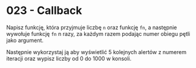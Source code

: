 # 023 - Callback

Napisz funkcję, która przyjmuje liczbę `n` oraz funkcję `fn`, a następnie wywołuje funkcję `fn` n
razy, za każdym razem podając numer obiegu pętli jako argument.

Następnie wykorzystaj ją aby wyświetlić 5 kolejnych alertów z numerem iteracji oraz wypisz liczby od
0 do 1000 w konsoli.
